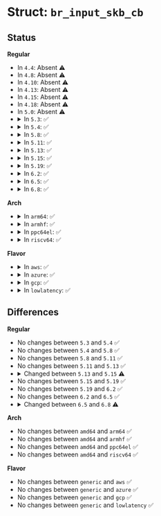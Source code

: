 # Struct: <code>br_input_skb_cb</code>

## Status
<b>Regular</b>
<ul>
<li>
In <code>4.4</code>: Absent ⚠️
</li>
<li>
In <code>4.8</code>: Absent ⚠️
</li>
<li>
In <code>4.10</code>: Absent ⚠️
</li>
<li>
In <code>4.13</code>: Absent ⚠️
</li>
<li>
In <code>4.15</code>: Absent ⚠️
</li>
<li>
In <code>4.18</code>: Absent ⚠️
</li>
<li>
In <code>5.0</code>: Absent ⚠️
</li>
<li>
<details>
<summary>In <code>5.3</code>: ✅</summary>

```c
struct br_input_skb_cb {
    struct net_device *brdev;
    u16 frag_max_size;
    u8 igmp;
    u8 mrouters_only;
    u8 proxyarp_replied;
    u8 src_port_isolated;
    u8 vlan_filtered;
    u8 br_netfilter_broute;
    int offload_fwd_mark;
};
```
</details>
</li>
<li>
<details>
<summary>In <code>5.4</code>: ✅</summary>

```c
struct br_input_skb_cb {
    struct net_device *brdev;
    u16 frag_max_size;
    u8 igmp;
    u8 mrouters_only;
    u8 proxyarp_replied;
    u8 src_port_isolated;
    u8 vlan_filtered;
    u8 br_netfilter_broute;
    int offload_fwd_mark;
};
```
</details>
</li>
<li>
<details>
<summary>In <code>5.8</code>: ✅</summary>

```c
struct br_input_skb_cb {
    struct net_device *brdev;
    u16 frag_max_size;
    u8 igmp;
    u8 mrouters_only;
    u8 proxyarp_replied;
    u8 src_port_isolated;
    u8 vlan_filtered;
    u8 br_netfilter_broute;
    int offload_fwd_mark;
};
```
</details>
</li>
<li>
<details>
<summary>In <code>5.11</code>: ✅</summary>

```c
struct br_input_skb_cb {
    struct net_device *brdev;
    u16 frag_max_size;
    u8 igmp;
    u8 mrouters_only;
    u8 proxyarp_replied;
    u8 src_port_isolated;
    u8 vlan_filtered;
    u8 br_netfilter_broute;
    int offload_fwd_mark;
};
```
</details>
</li>
<li>
<details>
<summary>In <code>5.13</code>: ✅</summary>

```c
struct br_input_skb_cb {
    struct net_device *brdev;
    u16 frag_max_size;
    u8 igmp;
    u8 mrouters_only;
    u8 proxyarp_replied;
    u8 src_port_isolated;
    u8 vlan_filtered;
    u8 br_netfilter_broute;
    int offload_fwd_mark;
};
```
</details>
</li>
<li>
<details>
<summary>In <code>5.15</code>: ✅</summary>

```c
struct br_input_skb_cb {
    struct net_device *brdev;
    u16 frag_max_size;
    u8 igmp;
    u8 mrouters_only;
    u8 proxyarp_replied;
    u8 src_port_isolated;
    u8 vlan_filtered;
    u8 br_netfilter_broute;
    u8 tx_fwd_offload;
    int src_hwdom;
    long unsigned int fwd_hwdoms;
};
```
</details>
</li>
<li>
<details>
<summary>In <code>5.19</code>: ✅</summary>

```c
struct br_input_skb_cb {
    struct net_device *brdev;
    u16 frag_max_size;
    u8 igmp;
    u8 mrouters_only;
    u8 proxyarp_replied;
    u8 src_port_isolated;
    u8 vlan_filtered;
    u8 br_netfilter_broute;
    u8 tx_fwd_offload;
    int src_hwdom;
    long unsigned int fwd_hwdoms;
};
```
</details>
</li>
<li>
<details>
<summary>In <code>6.2</code>: ✅</summary>

```c
struct br_input_skb_cb {
    struct net_device *brdev;
    u16 frag_max_size;
    u8 igmp;
    u8 mrouters_only;
    u8 proxyarp_replied;
    u8 src_port_isolated;
    u8 vlan_filtered;
    u8 br_netfilter_broute;
    u8 tx_fwd_offload;
    int src_hwdom;
    long unsigned int fwd_hwdoms;
};
```
</details>
</li>
<li>
<details>
<summary>In <code>6.5</code>: ✅</summary>

```c
struct br_input_skb_cb {
    struct net_device *brdev;
    u16 frag_max_size;
    u8 igmp;
    u8 mrouters_only;
    u8 proxyarp_replied;
    u8 src_port_isolated;
    u8 vlan_filtered;
    u8 br_netfilter_broute;
    u8 tx_fwd_offload;
    int src_hwdom;
    long unsigned int fwd_hwdoms;
};
```
</details>
</li>
<li>
<details>
<summary>In <code>6.8</code>: ✅</summary>

```c
struct br_input_skb_cb {
    struct net_device *brdev;
    u16 frag_max_size;
    u8 igmp;
    u8 mrouters_only;
    u8 proxyarp_replied;
    u8 src_port_isolated;
    u8 vlan_filtered;
    u8 br_netfilter_broute;
    u8 tx_fwd_offload;
    int src_hwdom;
    long unsigned int fwd_hwdoms;
    u32 backup_nhid;
};
```
</details>
</li>
</ul>
<b>Arch</b>
<ul>
<li>
<details>
<summary>In <code>arm64</code>: ✅</summary>

```c
struct br_input_skb_cb {
    struct net_device *brdev;
    u16 frag_max_size;
    u8 igmp;
    u8 mrouters_only;
    u8 proxyarp_replied;
    u8 src_port_isolated;
    u8 vlan_filtered;
    u8 br_netfilter_broute;
    int offload_fwd_mark;
};
```
</details>
</li>
<li>
<details>
<summary>In <code>armhf</code>: ✅</summary>

```c
struct br_input_skb_cb {
    struct net_device *brdev;
    u16 frag_max_size;
    u8 igmp;
    u8 mrouters_only;
    u8 proxyarp_replied;
    u8 src_port_isolated;
    u8 vlan_filtered;
    u8 br_netfilter_broute;
    int offload_fwd_mark;
};
```
</details>
</li>
<li>
<details>
<summary>In <code>ppc64el</code>: ✅</summary>

```c
struct br_input_skb_cb {
    struct net_device *brdev;
    u16 frag_max_size;
    u8 igmp;
    u8 mrouters_only;
    u8 proxyarp_replied;
    u8 src_port_isolated;
    u8 vlan_filtered;
    u8 br_netfilter_broute;
    int offload_fwd_mark;
};
```
</details>
</li>
<li>
<details>
<summary>In <code>riscv64</code>: ✅</summary>

```c
struct br_input_skb_cb {
    struct net_device *brdev;
    u16 frag_max_size;
    u8 igmp;
    u8 mrouters_only;
    u8 proxyarp_replied;
    u8 src_port_isolated;
    u8 vlan_filtered;
    u8 br_netfilter_broute;
    int offload_fwd_mark;
};
```
</details>
</li>
</ul>
<b>Flavor</b>
<ul>
<li>
<details>
<summary>In <code>aws</code>: ✅</summary>

```c
struct br_input_skb_cb {
    struct net_device *brdev;
    u16 frag_max_size;
    u8 igmp;
    u8 mrouters_only;
    u8 proxyarp_replied;
    u8 src_port_isolated;
    u8 vlan_filtered;
    u8 br_netfilter_broute;
    int offload_fwd_mark;
};
```
</details>
</li>
<li>
<details>
<summary>In <code>azure</code>: ✅</summary>

```c
struct br_input_skb_cb {
    struct net_device *brdev;
    u16 frag_max_size;
    u8 igmp;
    u8 mrouters_only;
    u8 proxyarp_replied;
    u8 src_port_isolated;
    u8 vlan_filtered;
    u8 br_netfilter_broute;
    int offload_fwd_mark;
};
```
</details>
</li>
<li>
<details>
<summary>In <code>gcp</code>: ✅</summary>

```c
struct br_input_skb_cb {
    struct net_device *brdev;
    u16 frag_max_size;
    u8 igmp;
    u8 mrouters_only;
    u8 proxyarp_replied;
    u8 src_port_isolated;
    u8 vlan_filtered;
    u8 br_netfilter_broute;
    int offload_fwd_mark;
};
```
</details>
</li>
<li>
<details>
<summary>In <code>lowlatency</code>: ✅</summary>

```c
struct br_input_skb_cb {
    struct net_device *brdev;
    u16 frag_max_size;
    u8 igmp;
    u8 mrouters_only;
    u8 proxyarp_replied;
    u8 src_port_isolated;
    u8 vlan_filtered;
    u8 br_netfilter_broute;
    int offload_fwd_mark;
};
```
</details>
</li>
</ul>

## Differences
<b>Regular</b>
<ul>
<li>
No changes between <code>5.3</code> and <code>5.4</code> ✅
</li>
<li>
No changes between <code>5.4</code> and <code>5.8</code> ✅
</li>
<li>
No changes between <code>5.8</code> and <code>5.11</code> ✅
</li>
<li>
No changes between <code>5.11</code> and <code>5.13</code> ✅
</li>
<li>
<details>
<summary>Changed between <code>5.13</code> and <code>5.15</code> ⚠️</summary>
<ul>
<li>
<b>Field added. </b>
<code>u8 tx_fwd_offload</code>
</li>
<li>
<b>Field added. </b>
<code>int src_hwdom</code>
</li>
<li>
<b>Field added. </b>
<code>long unsigned int fwd_hwdoms</code>
</li>
<li>
<b>Field removed. </b>
<code>int offload_fwd_mark</code>
</li>
</ul>
</details>
</li>
<li>
No changes between <code>5.15</code> and <code>5.19</code> ✅
</li>
<li>
No changes between <code>5.19</code> and <code>6.2</code> ✅
</li>
<li>
No changes between <code>6.2</code> and <code>6.5</code> ✅
</li>
<li>
<details>
<summary>Changed between <code>6.5</code> and <code>6.8</code> ⚠️</summary>
<ul>
<li>
<b>Field added. </b>
<code>u32 backup_nhid</code>
</li>
</ul>
</details>
</li>
</ul>
<b>Arch</b>
<ul>
<li>
No changes between <code>amd64</code> and <code>arm64</code> ✅
</li>
<li>
No changes between <code>amd64</code> and <code>armhf</code> ✅
</li>
<li>
No changes between <code>amd64</code> and <code>ppc64el</code> ✅
</li>
<li>
No changes between <code>amd64</code> and <code>riscv64</code> ✅
</li>
</ul>
<b>Flavor</b>
<ul>
<li>
No changes between <code>generic</code> and <code>aws</code> ✅
</li>
<li>
No changes between <code>generic</code> and <code>azure</code> ✅
</li>
<li>
No changes between <code>generic</code> and <code>gcp</code> ✅
</li>
<li>
No changes between <code>generic</code> and <code>lowlatency</code> ✅
</li>
</ul>
